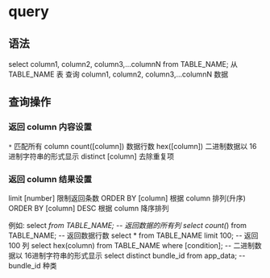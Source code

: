 # query

## 语法

select column1, column2, column3,...columnN from TABLE_NAME;
从 TABLE_NAME 表 查询 column1, column2, column3,...columnN 数据

## 查询操作

### 返回 column 内容设置

`*`                                             匹配所有 column
count([column])                                 数据行数
hex([column])                                   二进制数据以 16进制字符串的形式显示
distinct [column]                               去除重复项

### 返回 column 结果设置

limit [number]                                  限制返回条数
ORDER BY [column]                               根据 column 排列(升序)
ORDER BY [column] DESC                          根据 column 降序排列

例如:
select *from TABLE_NAME;                            -- 返回数据的所有列
select count(*) from TABLE_NAME;                    -- 返回数据行数
select * from TABLE_NAME limit 100;                 -- 返回 100 列
select hex(column) from TABLE_NAME where [condition];       -- 二进制数据以 16进制字符串的形式显示
select distinct bundle_id from app_data;            -- bundle_id 种类
